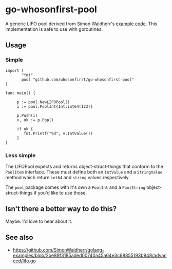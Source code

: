 # go-whosonfirst-pool

A generic LIFO pool derived from Simon Waldherr's [example code](https://github.com/SimonWaldherr/golang-examples/blob/2be89f3185aded00740a45a64e3c98855193b948/advanced/lifo.go). This implementation is safe to use with goroutines.

## Usage

### Simple

```
import (
       "fmt"
       pool "github.com/whosonfirst/go-whosonfirst-pool"
)

func main() {

     p := pool.NewLIFOPool()
     i := pool.PoolInt{Int:int64(123)}

     p.Push(i)
     v, ok := p.Pop()

     if ok {
     	fmt.Printf("%d", v.IntValue())
     }
}
```

### Less simple

The LIFOPool expects and returns object-struct-things that conform to the `PoolItem` interface. These must define both an `IntValue` and a `StringValue` method which return `int64` and `string` values respectively.

The `pool` package comes with it's own a `PoolInt` and a `PoolString` object-struct-things if you'd like to use those.

## Isn't there a better way to do this?

Maybe. I'd love to hear about it.
 
## See also

* https://github.com/SimonWaldherr/golang-examples/blob/2be89f3185aded00740a45a64e3c98855193b948/advanced/lifo.go

